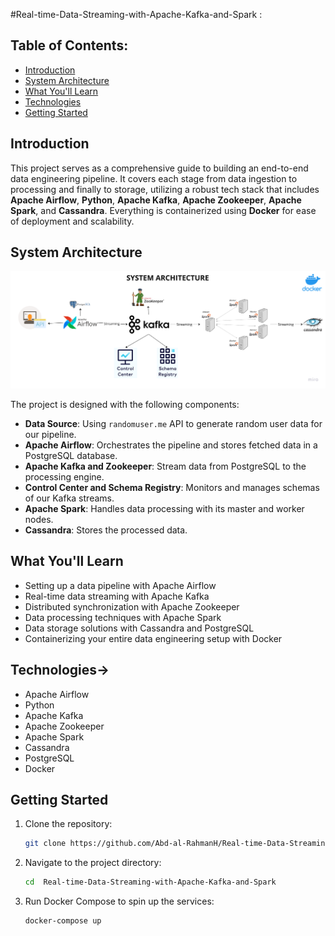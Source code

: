 #Real-time-Data-Streaming-with-Apache-Kafka-and-Spark :

## Table of Contents:
- [Introduction](#introduction)
- [System Architecture](#system-architecture)
- [What You'll Learn](#what-youll-learn)
- [Technologies](#technologies)
- [Getting Started](#getting-started)

## Introduction

This project serves as a comprehensive guide to building an end-to-end data engineering pipeline. It covers each stage from data ingestion to processing and finally to storage, utilizing a robust tech stack that includes **Apache Airflow**, **Python**, **Apache Kafka**, **Apache Zookeeper**, **Apache Spark**, and **Cassandra**. Everything is containerized using **Docker** for ease of deployment and scalability.

## System Architecture

![System Architecture](https://github.com/Abd-al-RahmanH/Real-time-Data-Streaming-with-Apache-Kafka-and-Spark/blob/main/Data%20engineering%20architecture.png)

The project is designed with the following components:

- **Data Source**: Using `randomuser.me` API to generate random user data for our pipeline.
- **Apache Airflow**: Orchestrates the pipeline and stores fetched data in a PostgreSQL database.
- **Apache Kafka and Zookeeper**: Stream data from PostgreSQL to the processing engine.
- **Control Center and Schema Registry**: Monitors and manages schemas of our Kafka streams.
- **Apache Spark**: Handles data processing with its master and worker nodes.
- **Cassandra**: Stores the processed data.

## What You'll Learn

- Setting up a data pipeline with Apache Airflow
- Real-time data streaming with Apache Kafka
- Distributed synchronization with Apache Zookeeper
- Data processing techniques with Apache Spark
- Data storage solutions with Cassandra and PostgreSQL
- Containerizing your entire data engineering setup with Docker

## Technologies->

- Apache Airflow
- Python
- Apache Kafka
- Apache Zookeeper
- Apache Spark
- Cassandra
- PostgreSQL
- Docker

## Getting Started

1. Clone the repository:
    ```bash
    git clone https://github.com/Abd-al-RahmanH/Real-time-Data-Streaming-with-Apache-Kafka-and-Spark.git
    ```

2. Navigate to the project directory:
    ```bash
    cd  Real-time-Data-Streaming-with-Apache-Kafka-and-Spark
    ```

3. Run Docker Compose to spin up the services:
    ```bash
    docker-compose up
    ```

 

